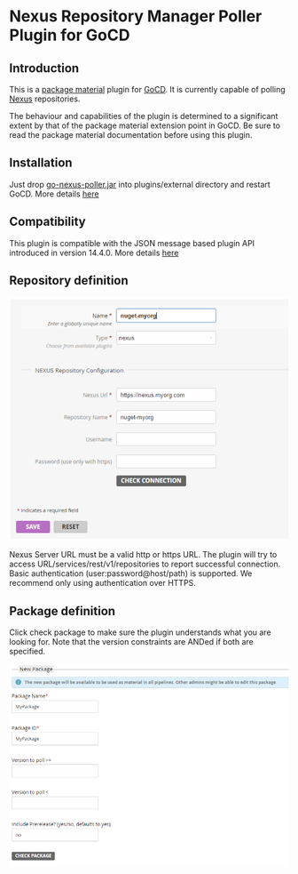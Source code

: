 Nexus Repository Manager Poller Plugin for GoCD
============================

Introduction
------------
This is a [package material](https://docs.go.cd/current/extension_points/package_repository_extension.html) plugin for [GoCD](http://www.go.cd/). It is currently capable of polling [Nexus](https://www.sonatype.com/nexus-repository-sonatype) repositories.

The behaviour and capabilities of the plugin is determined to a significant extent by that of the package material extension point in GoCD. Be sure to read the package material documentation before using this plugin.

Installation
------------
Just drop [go-nexus-poller.jar](https://github.com/BenWolstencroft/go-nexus-poller-plugin/releases) into plugins/external directory and restart GoCD. More details [here](https://docs.go.cd/current/extension_points/plugin_user_guide.html)

Compatibility
------------
This plugin is compatible with the JSON message based plugin API introduced in version 14.4.0. More details [here](https://developer.go.cd/16.12.0/writing_go_plugins/json_message_based_plugin_api.html)

Repository definition
---------------------
![Add a NuGet repository][1]

Nexus Server URL must be a valid http or https URL. The plugin will try to access URL/services/rest/v1/repositories to report successful connection. Basic authentication (user:password@host/path) is supported. We recommend only using authentication over HTTPS.

Package definition
------------------
Click check package to make sure the plugin understands what you are looking for. Note that the version constraints are ANDed if both are specified.

![Define a package as material for a pipeline][2]

[1]: img/add-nexus-repo.png  "Define Nexus Package Repository"
[2]: img/add-nexus-package.png  "Define package as material for a pipeline"
